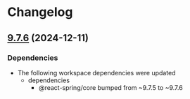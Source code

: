 # Changelog

## [9.7.6](https://github.com/pmndrs/react-spring/compare/native-v9.7.5...native-v9.7.6) (2024-12-11)


### Dependencies

* The following workspace dependencies were updated
  * dependencies
    * @react-spring/core bumped from ~9.7.5 to ~9.7.6
